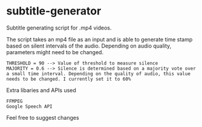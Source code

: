 subtitle-generator
==================

Subtitle generating script for .mp4 videos.

The script takes an mp4 file as an input and is able to generate time stamp based on silent intervals of the audio.
Depending on audio quality, parameters might need to be changed.

```
THRESHOLD = 90 --> Value of threshold to measure silence
MAJORITY = 0.6 --> Silence is determined based on a majority vote over a small time interval. Depending on the quality of audio, this value needs to be changed. I currently set it to 60% 
```
Extra libaries and APIs used

```
FFMPEG
Google Speech API
```

Feel free to suggest changes
